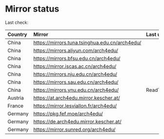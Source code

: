 <script src="./time.js"></script>
# Mirror status
Last check: <script type="text/javascript">localize(1680787343.8236754);</script>

|Country|Mirror|Last update|
|:------|:-----|:----------|
|China|https://mirrors.tuna.tsinghua.edu.cn/arch4edu/|<script type="text/javascript">localize(1680763033);</script>|
|China|https://mirrors.aliyun.com/arch4edu/|<script type="text/javascript">localize(1680676427);</script>|
|China|https://mirrors.bfsu.edu.cn/arch4edu/|<script type="text/javascript">localize(1680763033);</script>|
|China|https://mirror.iscas.ac.cn/arch4edu/|<script type="text/javascript">localize(1680763033);</script>|
|China|https://mirrors.nju.edu.cn/arch4edu/|<script type="text/javascript">localize(1680763033);</script>|
|China|https://mirrors.sau.edu.cn/arch4edu/|<script type="text/javascript">localize(1673850842);</script>|
|China|https://mirrors.ynu.edu.cn/arch4edu/|ReadTimeout|
|Austria|https://at.arch4edu.mirror.kescher.at/|<script type="text/javascript">localize(1680763033);</script>|
|France|https://mirror.lesviallon.fr/arch4edu/|<script type="text/javascript">localize(1680763033);</script>|
|Germany|https://pkg.fef.moe/arch4edu/|<script type="text/javascript">localize(1680763033);</script>|
|Germany|https://de.arch4edu.mirror.kescher.at/|<script type="text/javascript">localize(1680763033);</script>|
|Germany|https://mirror.sunred.org/arch4edu/|<script type="text/javascript">localize(1680763033);</script>|

<script src="./tablefilter/tablefilter.js"></script>
<script src="./table.js"></script>